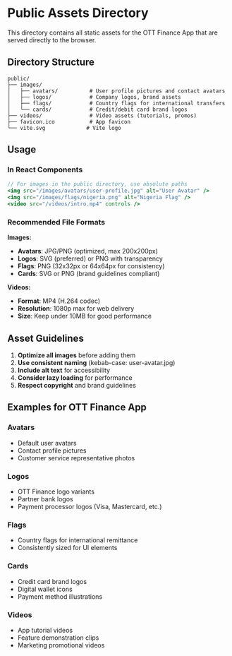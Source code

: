 # Public Assets Directory

This directory contains all static assets for the OTT Finance App that are served directly to the browser.

## Directory Structure

```
public/
├── images/
│   ├── avatars/          # User profile pictures and contact avatars
│   ├── logos/            # Company logos, brand assets
│   ├── flags/            # Country flags for international transfers
│   └── cards/            # Credit/debit card brand logos
├── videos/               # Video assets (tutorials, promos)
├── favicon.ico           # App favicon
└── vite.svg             # Vite logo
```

## Usage

### In React Components
```jsx
// For images in the public directory, use absolute paths
<img src="/images/avatars/user-profile.jpg" alt="User Avatar" />
<img src="/images/flags/nigeria.png" alt="Nigeria Flag" />
<video src="/videos/intro.mp4" controls />
```

### Recommended File Formats

**Images:**
- **Avatars**: JPG/PNG (optimized, max 200x200px)
- **Logos**: SVG (preferred) or PNG with transparency
- **Flags**: PNG (32x32px or 64x64px for consistency)
- **Cards**: SVG or PNG (brand guidelines compliant)

**Videos:**
- **Format**: MP4 (H.264 codec)
- **Resolution**: 1080p max for web delivery
- **Size**: Keep under 10MB for good performance

## Asset Guidelines

1. **Optimize all images** before adding them
2. **Use consistent naming** (kebab-case: user-avatar.jpg)
3. **Include alt text** for accessibility
4. **Consider lazy loading** for performance
5. **Respect copyright** and brand guidelines

## Examples for OTT Finance App

### Avatars
- Default user avatars
- Contact profile pictures
- Customer service representative photos

### Logos
- OTT Finance logo variants
- Partner bank logos
- Payment processor logos (Visa, Mastercard, etc.)

### Flags
- Country flags for international remittance
- Consistently sized for UI elements

### Cards
- Credit card brand logos
- Digital wallet icons
- Payment method illustrations

### Videos
- App tutorial videos
- Feature demonstration clips
- Marketing promotional videos